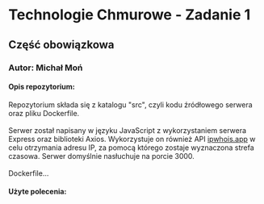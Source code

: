 <h1>Technologie Chmurowe - Zadanie 1</h1>
<h2>Część obowiązkowa</h2>
<h3>Autor: Michał Moń</h3>
<h4>Opis repozytorium:</h4>
<p>Repozytorium składa się z katalogu "src", czyli kodu źródłowego serwera oraz pliku Dockerfile.<br/><br/>
Serwer został napisany w języku JavaScript z wykorzystaniem serwera Express oraz biblioteki Axios. Wykorzystuje on również API <a href="ipwhois.app">ipwhois.app</a> w celu otrzymania adresu IP, za pomocą którego zostaje wyznaczona strefa czasowa. Serwer domyślnie nasłuchuje na porcie 3000.</br><br/>Dockerfile...</p>
<h4>Użyte polecenia:</h4>

